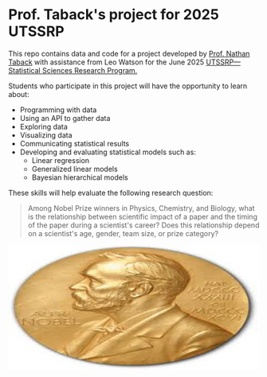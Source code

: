 # Prof. Taback's project for 2025 UTSSRP

This repo contains data and code for a project developed by [Prof. Nathan Taback](https://utstat.toronto.edu/nathan/) with assistance from Leo Watson for the June 2025 [UTSSRP—Statistical Sciences Research Program.](https://www.statistics.utoronto.ca/UTSSRP) 

Students who participate in this project will have the opportunity to learn about:

* Programming with data
* Using an API to gather data
* Exploring data
* Visualizing data
* Communicating statistical results
* Developing and evaluating statistical models such as:
    - Linear regression
    - Generalized linear models
    - Bayesian hierarchical models

These skills will help evaluate the following research question: 

> Among Nobel Prize winners in Physics, Chemistry, and Biology, what is the relationship between scientific impact of a paper and the timing of the paper during a scientist's career? Does this relationship depend on a scientist's age, gender, team size, or prize category?

![](assets/nobel_prize_1280x640.jpeg)